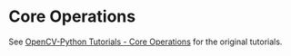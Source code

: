 # Core Operations

See [OpenCV-Python Tutorials - Core Operations](https://opencv-python-tutroals.readthedocs.org/en/latest/py_tutorials/py_core/py_table_of_contents_core/py_table_of_contents_core.html) for the original tutorials.
